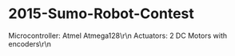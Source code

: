 # 2015-Sumo-Robot-Contest

Microcontroller: Atmel Atmega128\r\n
Actuators: 2 DC Motors with encoders\r\n
